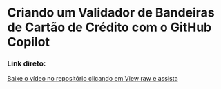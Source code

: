# Criando um Validador de Bandeiras de Cartão de Crédito com o GitHub Copilot

### Link direto:

[Baixe o vídeo no repositório clicando em  View raw e assista](image/validador_de_bandeiras_cartao_de_credito_2025-01-16-22-59-28.mp4)

